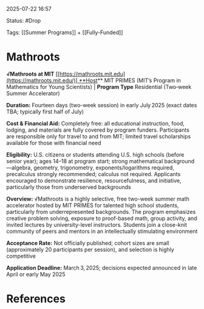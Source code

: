 2025-07-22 16:57

Status: #Drop

Tags: [[Summer Programs]] + [[Fully-Funded]] 


# Mathroots

**√Mathroots at MIT** [[https://mathroots.mit.edu](https://mathroots.mit.edu/)] **Host** MIT PRIMES (MIT’s Program in Mathematics for Young Scientists) | **Program Type** Residential (Two‑week Summer Accelerator)

**Duration:** Fourteen days (two-week session) in early July 2025 (exact dates TBA; typically first half of July)

**Cost & Financial Aid:** Completely free: all educational instruction, food, lodging, and materials are fully covered by program funders. Participants are responsible only for travel to and from MIT; limited travel scholarships available for those with financial need

**Eligibility:** U.S. citizens or students attending U.S. high schools (before senior year); ages 14–18 at program start; strong mathematical background—algebra, geometry, trigonometry, exponents/logarithms required, precalculus strongly recommended; calculus not required. Applicants encouraged to demonstrate resilience, resourcefulness, and initiative, particularly those from underserved backgrounds

**Overview:** √Mathroots is a highly selective, free two-week summer math accelerator hosted by MIT PRIMES for talented high school students, particularly from underrepresented backgrounds. The program emphasizes creative problem solving, exposure to proof-based math, group activity, and invited lectures by university-level instructors. Students join a close-knit community of peers and mentors in an intellectually stimulating environment

**Acceptance Rate:** Not officially published; cohort sizes are small (approximately 20 participants per session), and selection is highly competitive

**Application Deadline:** March 3, 2025; decisions expected announced in late April or early May 2025



# References